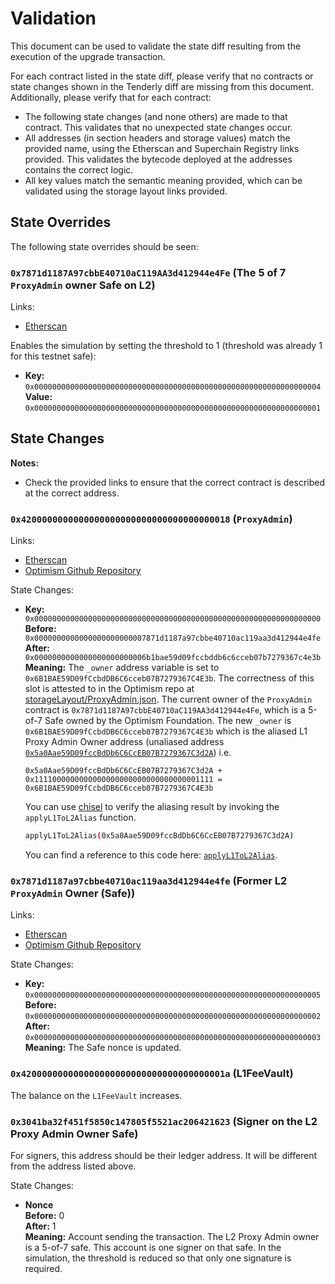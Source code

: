 # Validation

This document can be used to validate the state diff resulting from the execution of the upgrade
transaction.

For each contract listed in the state diff, please verify that no contracts or state changes shown in the Tenderly diff are missing from this document. Additionally, please verify that for each contract:

- The following state changes (and none others) are made to that contract. This validates that no unexpected state changes occur.
- All addresses (in section headers and storage values) match the provided name, using the Etherscan and Superchain Registry links provided. This validates the bytecode deployed at the addresses contains the correct logic.
- All key values match the semantic meaning provided, which can be validated using the storage layout links provided.

## State Overrides

The following state overrides should be seen:

### `0x7871d1187A97cbbE40710aC119AA3d412944e4Fe` (The 5 of 7 `ProxyAdmin` owner Safe on L2)

Links:
- [Etherscan](https://optimistic.etherscan.io/address/0x7871d1187A97cbbE40710aC119AA3d412944e4Fe)

Enables the simulation by setting the threshold to 1 (threshold was already 1 for this testnet safe):

- **Key:** `0x0000000000000000000000000000000000000000000000000000000000000004` <br/>
  **Value:** `0x0000000000000000000000000000000000000000000000000000000000000001`

## State Changes

**Notes:**
- Check the provided links to ensure that the correct contract is described at the correct address. 

### `0x4200000000000000000000000000000000000018` (`ProxyAdmin`)

Links:
- [Etherscan](https://optimistic.etherscan.io/address/0x4200000000000000000000000000000000000018)
- [Optimism Github Repository](https://github.com/ethereum-optimism/optimism/blob/bcdf96abe62da2caaacb0d9571518a7b6c872a37/op-service/predeploys/addresses.go#L23)

State Changes:
- **Key:** `0x0000000000000000000000000000000000000000000000000000000000000000` <br/>
  **Before:** `0x0000000000000000000000007871d1187a97cbbe40710ac119aa3d412944e4fe` <br/>
  **After:** `0x0000000000000000000000006b1bae59d09fccbddb6c6cceb07b7279367c4e3b` <br/>
  **Meaning:** The `_owner` address variable is set to `0x6B1BAE59D09fCcbdDB6C6cceb07B7279367C4E3b`. The correctness of
   this slot is attested to in the Optimism repo at [storageLayout/ProxyAdmin.json](https://github.com/ethereum-optimism/optimism/blob/develop/packages/contracts-bedrock/snapshots/storageLayout/ProxyAdmin.json#L4). The current owner of the `ProxyAdmin` contract is `0x7871d1187A97cbbE40710aC119AA3d412944e4Fe`, which is a 5-of-7 Safe owned by the Optimism Foundation. The new `_owner` is `0x6B1BAE59D09fCcbdDB6C6cceb07B7279367C4E3b` which is the aliased L1 Proxy Admin Owner address (unaliased address [`0x5a0Aae59D09fccBdDb6C6CcEB07B7279367C3d2A`](https://etherscan.io/address/0x5a0Aae59D09fccBdDb6C6CcEB07B7279367C3d2A)) i.e. 
   ```
   0x5a0Aae59D09fccBdDb6C6CcEB07B7279367C3d2A + 0x1111000000000000000000000000000000001111 = 0x6B1BAE59D09fCcbdDB6C6cceb07B7279367C4E3b
   ```
   You can use [chisel](https://book.getfoundry.sh/chisel/) to verify the aliasing result by invoking the `applyL1ToL2Alias` function.
   ```bash
   applyL1ToL2Alias(0x5a0Aae59D09fccBdDb6C6CcEB07B7279367C3d2A)
   ```
   You can find a reference to this code here: [`applyL1ToL2Alias`](https://github.com/ethereum-optimism/optimism/blob/op-contracts/v1.3.0/packages/contracts-bedrock/src/vendor/AddressAliasHelper.sol#L28).

### `0x7871d1187a97cbbe40710ac119aa3d412944e4fe` (Former L2 `ProxyAdmin` Owner (Safe))

Links:
- [Etherscan](https://optimistic.etherscan.io/address/0x7871d1187a97cbbe40710ac119aa3d412944e4fe)
- [Optimism Github Repository](https://github.com/ethereum-optimism/optimism/blob/bcdf96abe62da2caaacb0d9571518a7b6c872a37/op-service/predeploys/addresses.go#L23)

State Changes:
- **Key:** `0x0000000000000000000000000000000000000000000000000000000000000005` <br/>
  **Before:** `0x0000000000000000000000000000000000000000000000000000000000000002` <br/>
  **After:** `0x0000000000000000000000000000000000000000000000000000000000000003` <br/>
  **Meaning:** The Safe nonce is updated.


### `0x420000000000000000000000000000000000001a` (L1FeeVault)

The balance on the `L1FeeVault` increases.


### `0x3041ba32f451f5850c147805f5521ac206421623` (Signer on the L2 Proxy Admin Owner Safe)
For signers, this address should be their ledger address. It will be different from the address listed above.

State Changes:
- **Nonce** <br/>
  **Before:** 0 <br/>
  **After:** 1 <br/>
  **Meaning:** Account sending the transaction. The L2 Proxy Admin owner is a 5-of-7 safe. This account is one signer on that safe. In the simulation, the threshold is reduced so that only one signature is required.
